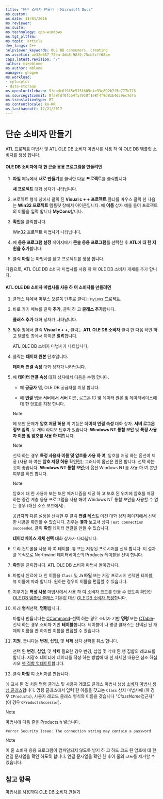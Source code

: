 ```yaml
---
title: "단순 소비자 만들기 | Microsoft Docs"
ms.custom: 
ms.date: 11/04/2016
ms.reviewer: 
ms.suite: 
ms.technology: cpp-windows
ms.tgt_pltfrm: 
ms.topic: article
dev_langs: C++
helpviewer_keywords: OLE DB consumers, creating
ms.assetid: ae32d657-72ea-4db8-9839-75cb5cff68ae
caps.latest.revision: "7"
author: mikeblome
ms.author: mblome
manager: ghogen
ms.workload:
- cplusplus
- data-storage
ms.openlocfilehash: 5febdc019f5e575f685e4e93c892b7f5e777b776
ms.sourcegitcommit: 8fa8fdf0fbb4f57950f1e8f4f9b81b4d39ec7d7a
ms.translationtype: MT
ms.contentlocale: ko-KR
ms.lasthandoff: 12/21/2017
---
```

# <a name="creating-a-simple-consumer"></a>단순 소비자 만들기
ATL 프로젝트 마법사 및 ATL OLE DB 소비자 마법사를 사용 하 여 OLE DB 템플릿 소비자를 생성 합니다.  
  
#### <a name="to-create-a-console-application-for-an-ole-db-consumer"></a>OLE DB 소비자에 대 한 콘솔 응용 프로그램을 만들려면  
  
1.  **파일** 메뉴에서 **새로 만들기**를 클릭한 다음 **프로젝트**를 클릭합니다.  
  
     **새 프로젝트** 대화 상자가 나타납니다.  
  
2.  프로젝트 형식 창에서 클릭 된 **Visual c + + 프로젝트** 폴더를 마우스 클릭 한 다음는 **Win32 프로젝트** 템플릿 창에서 아이콘입니다. 에 **이름** 상자 예를 들어 프로젝트의 이름을 입력 합니다 **MyCons**합니다.  
  
3.  **확인**을 클릭합니다.  
  
     Win32 프로젝트 마법사가 나타납니다.  
  
4.  에 **응용 프로그램 설정** 페이지에서 **콘솔 응용 프로그램**를 선택한 후 **ATL에 대 한 지원을 추가**합니다.  
  
5.  클릭 **마침** 는 마법사를 닫고 프로젝트를 생성 합니다.  
  
 다음으로, ATL OLE DB 소비자 마법사를 사용 하 여 OLE DB 소비자 개체를 추가 합니다.  
  
#### <a name="to-create-a-consumer-with-the-atl-ole-db-consumer-wizard"></a>ATL OLE DB 소비자 마법사를 사용 하 여 소비자를 만들려면  
  
1.  클래스 뷰에서 마우스 오른쪽 단추로 클릭는 `MyCons` 프로젝트.  
  
2.  바로 가기 메뉴를 클릭 **추가**, 클릭 하 고 **클래스 추가**합니다.  
  
     **클래스 추가** 대화 상자가 나타납니다.  
  
3.  범주 창에서 클릭 **Visual c + +**, 클릭는 **ATL OLE DB 소비자** 클릭 한 다음 확인 하 고 템플릿 창에서 아이콘 **열려**합니다.  
  
     ATL OLE DB 소비자 마법사가 나타납니다.  
  
4.  클릭는 **데이터 원본** 단추입니다.  
  
     **데이터 연결 속성** 대화 상자가 나타납니다.  
  
5.  에 **데이터 연결 속성** 대화 상자에서 다음을 수행 합니다.  
  
    -   에 **공급자** 탭, OLE DB 공급자를 지정 합니다.  
  
    -   에 **연결** 탭을 서버에서 서버 이름, 로그온 ID 및 데이터 원본 및 데이터베이스에 대 한 암호를 지정 합니다.  
  
    > [!NOTE]
    >  에 보안 문제가 **암호 저장 허용** 의 기능은 **데이터 연결 속성** 대화 상자. **서버 로그온 정보 입력**, 두 개의 라디오 단추가 있습니다: **Windows NT 통합 보안** 및 **특정 사용자 이름 및 암호를 사용 하 여**합니다.  
  
    > [!NOTE]
    >  선택 하는 경우 **특정 사용자 이름 및 암호를 사용 하 여**, 암호를 저장 하는 옵션이 제공 (사용 하 여는 **암호 저장 허용** 확인란); 그러나이 옵션은 안전 합니다. 선택 하는 것이 좋습니다. **Windows NT 통합 보안**;이 옵션 Windows NT를 사용 하 여 본인 여부를 확인 합니다.  
  
    > [!NOTE]
    >  암호에 대 한 사용자 또는 보안 메커니즘을 제공 하 고 보호 된 위치에 암호를 저장 하는 중간 계층 응용 프로그램을 사용 해야 Windows NT 통합 보안을 사용할 수 없는 경우 (대신 소스 코드에서).  
  
     공급자와 다른 설정을 선택한 후 클릭 **연결 테스트** 이전 대화 상자 페이지에서 선택한 내용을 확인할 수 있습니다. 경우는 **결과** 보고서 상자 `Test connection succeeded`, 클릭 **확인** 데이터 연결을 만들 수 있습니다.  
  
     **데이터베이스 개체 선택** 대화 상자가 나타납니다.  
  
6.  트리 컨트롤을 사용 하 여 테이블, 뷰 또는 저장된 프로시저를 선택 합니다. 이 절차를 목적으로 Northwind 데이터베이스의 Products 테이블을 선택 합니다.  
  
7.  **확인**을 클릭합니다. ATL OLE DB 소비자 마법사 돌아갑니다.  
  
8.  마법사 완료에 대 한 이름을 `Class` 및 **.h 파일** 또는 저장 프로시저 선택한 테이블, 뷰 이름에 따라 합니다. 원하는 경우이 이름을 편집할 수 있습니다.  
  
9. 지우기는 **특성 사용** 마법사에서 사용 하 여 소비자 코드를 만들 수 있도록 확인란 [OLE DB 템플릿 클래스](../../data/oledb/ole-db-consumer-templates-reference.md) 기본값 대신 [OLE DB 소비자 특성](../../windows/ole-db-consumer-attributes.md)합니다.  
  
10. 아래 **형식**선택, **명령**합니다.  
  
     마법사 만듭니다는 [CCommand](../../data/oledb/ccommand-class.md)-선택 하는 경우 소비자 기반 **명령** 또는 [CTable](../../data/oledb/ctable-class.md)-선택 하는 경우 소비자 기반 **테이블**합니다. 테이블이 나 명령 클래스는 선택된 된 개체의 이름을 딴 하지만 이름을 편집할 수 있습니다.  
  
11. **지원**, 둡니다는 **변경**, **삽입**, 및 **삭제** 상자 선택을 취소 합니다.  
  
     선택 된 **변경**, **삽입**, 및 **삭제** 필요한 경우 변경, 삽입 및 삭제 된 행 집합의 레코드를 합니다. 저장소 데이터에 데이터를 작성 하는 방법에 대 한 자세한 내용은 참조 하십시오 [행 집합 업데이트](../../data/oledb/updating-rowsets.md)합니다.  
  
12. 클릭 **마침** 여 소비자를 만듭니다.  
  
 에 표시 된 것 처럼 명령 클래스 및 사용자 레코드 클래스 마법사 생성 [소비자 마법사 생성 클래스](../../data/oledb/consumer-wizard-generated-classes.md)합니다. 명령 클래스에서 입력 한 이름을 갖고는 `Class` 상자 마법사에 (이 경우 `CProducts`), 사용자 레코드 클래스 형식의 이름을 갖습니다 "*ClassName*접근자" (이 경우 `CProductsAccessor`).  
  
> [!NOTE]
>  마법사에 다음 줄을 Products.h 넣습니다.  
  
```  
#error Security Issue: The connection string may contain a password  
```  
  
> [!NOTE]
>  이 줄 소비자 응용 프로그램이 컴파일되지 않도록 방지 하 고 하드 코드 된 암호에 대 한 연결 문자열을 확인 하도록 합니다. 연결 문자열을 확인 한 후이 줄의 코드를 제거할 수 있습니다.  
  
## <a name="see-also"></a>참고 항목  
 [마법사를 사용하여 OLE DB 소비자 만들기](../../data/oledb/creating-an-ole-db-consumer-using-a-wizard.md)